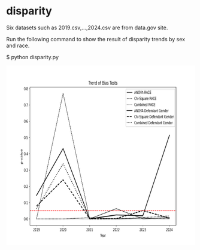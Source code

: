 # disparity

Six datasets such as 2019.csv,...,2024.csv are from data.gov site.

Run the following command to show the result of disparity trends by sex and race.

$ python disparity.py

<img src='result.png' height=480 width=640>
